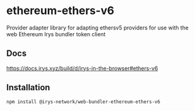 # ethereum-ethers-v6

Provider adapter library for adapting ethersv5 providers for use with the web Ethereum Irys bundler token client

## Docs

https://docs.irys.xyz/build/d/irys-in-the-browser#ethers-v6

## Installation

```sh
npm install @irys-network/web-bundler-ethereum-ethers-v6
```
